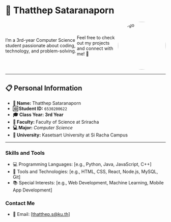 # 🌟 Thatthep Sataranaporn  

<div style="display: flex; align-items: center; justify-content: space-between;">
  <p>
    I’m a 3rd-year Computer Science student passionate about coding, technology, and problem-solving.
  </p>
  <p>
    Feel free to check out my projects and connect with me! 🚀
  </p>
  <img src="../Bastackle.github.io/img/image.jpeg" alt="Logo" style="border-radius: 50%; width: 150px;">
</div>

---

## 📋 Personal Information  
- **👤 Name:** Thatthep Sataranaporn  
- **🆔 Student ID:** `6530200622`  
- **🎓 Class Year:** **3rd Year**  
- **🔬 Faculty:** Faculty of Science at Sriracha  
- **💻 Major:** *Computer Science* 
- **🏫 University:** Kasetsart University at Si Racha Campus

---

### Skills and Tools
- 💻 Programming Languages: [e.g., Python, Java, JavaScript, C++]
- 🔧 Tools and Technologies: [e.g., HTML, CSS, React, Node.js, MySQL, Git]
- 📚 Special Interests: [e.g., Web Development, Machine Learning, Mobile App Development]

### Contact Me
- 📧 Email: [thatthep.s@ku.th]